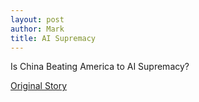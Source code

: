 ```yaml
---
layout: post
author: Mark
title: AI Supremacy
---
```


Is China Beating America to AI Supremacy?

[Original Story](https://nationalinterest.org/feature/china-beating-america-ai-supremacy-106861)

